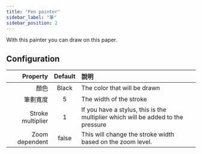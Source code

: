 ```yaml
---
title: "Pen painter"
sidebar_label: "筆"
sidebar_position: 2
---
```



With this painter you can draw on this paper.

## Configuration

|          Property | Default | 說明                                                                               |
| -----------------:|:-------:|:-------------------------------------------------------------------------------- |
|                顏色 |  Black  | The color that will be drawn                                                     |
|              筆劃寬度 |    5    | The width of the stroke                                                          |
| Stroke multiplier |    1    | If you have a stylus, this is the multiplier which will be added to the pressure |
|    Zoom dependent |  false  | This will change the stroke width based on the zoom level.                       |
